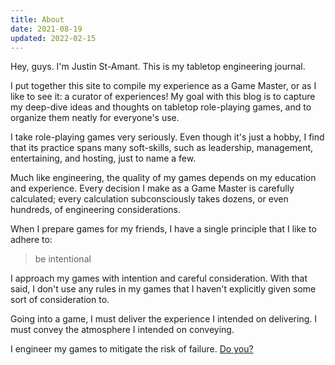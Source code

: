 ```yaml
---
title: About
date: 2021-08-19
updated: 2022-02-15
---
```


Hey, guys. I'm Justin St-Amant. This is my tabletop engineering journal.

I put together this site to compile my experience as a Game Master, or as I like
to see it: a curator of experiences! My goal with this blog is to capture my
deep-dive ideas and thoughts on tabletop role-playing games, and to organize
them neatly for everyone's use.

I take role-playing games very seriously. Even though it's just a hobby, I find
that its practice spans many soft-skills, such as leadership, management,
entertaining, and hosting, just to name a few.

Much like engineering, the quality of my games depends on my education and
experience. Every decision I make as a Game Master is carefully calculated;
every calculation subconsciously takes dozens, or even hundreds, of engineering
considerations.

When I prepare games for my friends, I have a single principle that I like to
adhere to:

> be intentional

I approach my games with intention and careful consideration. With that said, I
don't use any rules in my games that I haven't explicitly given some sort of
consideration to.

Going into a game, I must deliver the experience I intended on delivering. I
must convey the atmosphere I intended on conveying.

I engineer my games to mitigate the risk of failure.
[Do you?](/posts/how-to-get-player-feedback-in-dnd)

